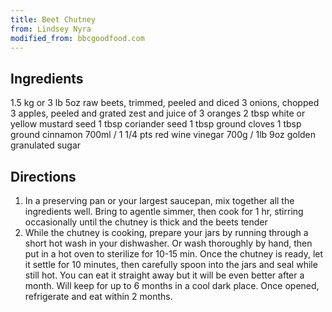 ```yaml
---
title: Beet Chutney
from: Lindsey Nyra
modified_from: bbcgoodfood.com
---
```


## Ingredients

1.5 kg or 3 lb 5oz raw beets, trimmed, peeled and diced
3 onions, chopped
3 apples, peeled and grated
zest and juice of 3 oranges
2 tbsp white or yellow mustard seed
1 tbsp coriander seed
1 tbsp ground cloves
1 tbsp ground cinnamon
700ml / 1 1/4 pts red wine vinegar
700g / 1lb 9oz golden granulated sugar

## Directions

1. In a preserving pan or your largest saucepan, mix together all the ingredients well.  Bring to agentle simmer, then cook for 1 hr, stirring occasionally until the chutney is thick and the beets tender
1. While the chutney is cooking, prepare your jars by running through a short hot wash in your dishwasher.  Or wash thoroughly by hand, then put in a hot oven to sterilize for 10-15 min.  Once the chutney is ready, let it settle for 10 minutes, then carefully spoon into the jars and seal while still hot. You can eat it straight away but it will be even better after a month.  Will keep for up to 6 months in a cool dark place.  Once opened, refrigerate and eat within 2 months.